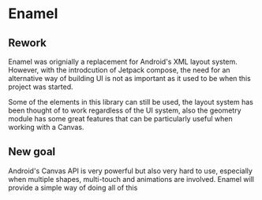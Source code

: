 # Enamel
## Rework

Enamel was orignially a replacement for Android's XML layout system. However, with the introdcution of Jetpack compose, the need for an alternative way of building UI is not as important as it used to be when this project was started.

Some of the elements in this library can still be used, the layout system has been thought of to work regardless of the UI system, also the geometry module has some great features that can be particularly useful when working with a Canvas.

## New goal

Android's Canvas API is very powerful but also very hard to use, especially when multiple shapes, multi-touch and animations are involved.
Enamel will provide a simple way of doing all of this
